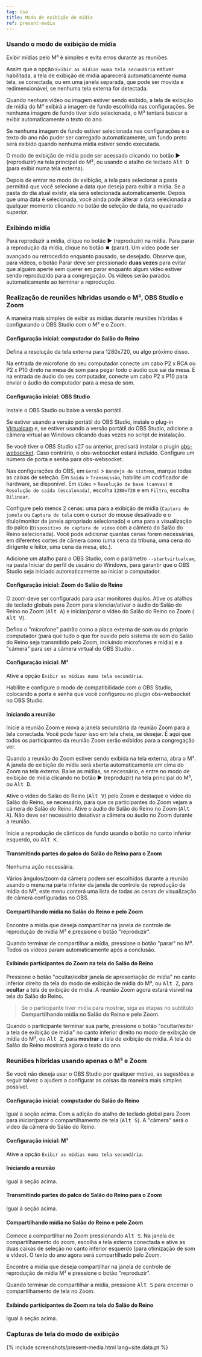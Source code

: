 ```yaml
---
tag: Uso
title: Modo de exibição de mídia
ref: present-media
---
```


### Usando o modo de exibição de mídia

Exibir mídias pelo M³ é simples e evita erros durante as reuniões.

Assim que a opção `Exibir as mídias numa tela secundária` estiver habilitada, a tela de exibição de mídia aparecerá automaticamente numa tela, se conectada, ou em uma janela separada, que pode ser movida e redimensionável, se nenhuma tela externa for detectada.

Quando nenhum vídeo ou imagem estiver sendo exibido, a tela de exibição de mídia do M³ exibirá a imagem de fundo escolhida nas configurações. Se nenhuma imagem de fundo tiver sido selecionada, o M³ tentará buscar e exibir automaticamente o texto do ano.

Se nenhuma imagem de fundo estiver selecionada nas configurações e o texto do ano não puder ser carregado automaticamente, um fundo preto será exibido quando nenhuma mídia estiver sendo executada.

O modo de exibição de mídia pode ser acessado clicando no botão ▶️ (reproduzir) na tela principal do M³, ou usando o atalho de teclado <kbd>Alt D</kbd> (para exibir numa tela externa).

Depois de entrar no modo de exibição, a tela para selecionar a pasta permitirá que você selecione a data que deseja para exibir a mídia. Se a pasta do dia atual existir, ela será selecionada automaticamente. Depois que uma data é selecionada, você ainda pode alterar a data selecionada a qualquer momento clicando no botão de seleção de data, no quadrado superior.

### Exibindo mídia

Para reproduzir a mídia, clique no botão ▶️ (reproduzir) na mídia. Para parar a reprodução da mídia, clique no botão ⏹️ (parar). Um vídeo pode ser avançado ou retrocedido enquanto pausado, se desejado. Observe que, para vídeos, o botão Parar deve ser pressionado **duas vezes** para evitar que alguém aperte sem querer em parar enquanto algum vídeo estiver sendo reproduzido para a congregação. Os vídeos serão parados automaticamente ao terminar a reprodução.

### Realização de reuniões híbridas usando o M³, OBS Studio e Zoom

A maneira mais simples de exibir as mídias durante reuniões híbridas é configurando o OBS Studio com o M³ e o Zoom.

#### Configuração inicial: computador do Salão do Reino

Defina a resolução da tela externa para 1280x720, ou algo próximo disso.

Na entrada de microfone do seu computador conecte um cabo P2 x RCA ou P2 x P10 direto na mesa de som para pegar todo o áudio que sai da mesa. E na entrada de áudio do seu computador, conecte um cabo P2 x P10 para enviar o áudio do computador para a mesa de som.

#### Configuração inicial: OBS Studio

Instale o OBS Studio ou baixe a versão portátil.

Se estiver usando a versão portátil do OBS Studio, instale o plug-in [Virtualcam](https://obsproject.com/forum/resources/obs-virtualcam.949/) e, se estiver usando a versão portátil do OBS Studio, adicione a câmera virtual ao Windows clicando duas vezes no script de instalação.

Se você tiver o OBS Studio v27 ou anterior, precisará instalar o plugin [obs-websocket](https://github.com/obsproject/obs-websocket). Caso contrário, o obs-websocket estará incluído. Configure um número de porta e senha para obs-websocket.

Nas configurações do OBS, em `Geral` &gt; `Bandeja do sistema`, marque todas as caixas de seleção. Em `Saída` &gt; `Transmissão`, habilite um codificador de hardware, se disponível. Em `Vídeo` &gt; `Resolução de base (canvas)` e `Resolução de saída (escalonada)`, escolha `1280x720` e em `Filtro`, escolha `Bilinear`.

Configure pelo menos 2 cenas: uma para a exibição de mídia (`Captura de janela` ou `Captura de tela` com o cursor do mouse desativado e o título/monitor de janela apropriado selecionado) e uma para a visualização do palco (`Dispositivo de captura de vídeo` com a câmera do Salão do Reino selecionada). Você pode adicionar quantas cenas forem necessárias, em diferentes cortes de câmera como (uma cena da tribuna, uma cena do dirigente e leitor, uma cena da mesa, etc.).

Adicione um atalho para o OBS Studio, com o parâmetro `--startvirtualcam`, na pasta Iniciar do perfil de usuário do Windows, para garantir que o OBS Studio seja iniciado automaticamente ao iniciar o computador.

#### Configuração inicial: Zoom do Salão do Reino

O zoom deve ser configurado para usar monitores duplos. Ative os atalhos de teclado globais para Zoom para silenciar/ativar o áudio do Salão do Reino no Zoom (<kbd>Alt A</kbd>) e iniciar/parar o vídeo do Salão do Reino no Zoom ( <kbd>Alt V</kbd>).

Defina o "microfone" padrão como a placa externa de som ou do próprio computador (para que tudo o que for ouvido pelo sistema de som do Salão do Reino seja transmitido pelo Zoom, incluindo microfones e mídia) e a "câmera" para ser a câmera virtual do OBS Studio .

#### Configuração inicial: M³

Ative a opção `Exibir as mídias numa tela secundária`.

Habilite e configure o modo de compatibilidade com o OBS Studio, colocando a porta e senha que você configurou no plugin obs-websocket no OBS Studio.

#### Iniciando a reunião

Inicie a reunião Zoom e mova a janela secundária da reunião Zoom para a tela conectada. Você pode fazer isso em tela cheia, se desejar. É aqui que todos os participantes da reunião Zoom serão exibidos para a congregação ver.

Quando a reunião do Zoom estiver sendo exibida na tela externa, abra o M³. A janela de exibição de mídia será aberta automaticamente em cima do Zoom na tela externa. Baixe as mídias, se necessário, e entre no modo de exibição de mídia clicando no botão ▶️ (reproduzir) na tela principal do M³, ou <kbd>Alt D</kbd>.

Ative o vídeo do Salão do Reino (<kbd>Alt V</kbd>) pelo Zoom e destaque o vídeo do Salão do Reino, se necessário, para que os participantes do Zoom vejam a câmera do Salão do Reino. Ative o áudio do Salão do Reino no Zoom (<kbd>Alt A</kbd>). Não deve ser necessário desativar a câmera ou áudio no Zoom durante a reunião.

Inicie a reprodução de cânticos de fundo usando o botão no canto inferior esquerdo, ou <kbd>Alt K</kbd>.

#### Transmitindo partes do palco do Salão do Reino para o Zoom

Nenhuma ação necessária.

Vários ângulos/zoom da câmera podem ser escolhidos durante a reunião usando o menu na parte inferior da janela de controle de reprodução de mídia do M³; este menu conterá uma lista de todas as cenas de visualização de câmera configuradas no OBS.

#### Compartilhando mídia no Salão do Reino e pelo Zoom

Encontre a mídia que deseja compartilhar na janela de controle de reprodução de mídia M³ e pressione o botão "reproduzir".

Quando terminar de compartilhar a mídia, pressione o botão "parar" no M³. Todos os vídeos param automaticamente após a conclusão.

#### Exibindo participantes do Zoom na tela do Salão do Reino

Pressione o botão "ocultar/exibir janela de apresentação de mídia" no canto inferior direito da tela do modo de exibição de mídia do M³, ou <kbd>Alt Z</kbd>, para **ocultar** a tela de exibição de mídia. A reunião Zoom agora estará visível na tela do Salão do Reino.

> Se o participante tiver mídia para mostrar, siga as etapas no subtítulo **Compartilhando mídia no Salão do Reino e pelo Zoom**.

Quando o participante terminar sua parte, pressione o botão "ocultar/exibir a tela de exibição de mídia" no canto inferior direito no modo de exibição de mídia do M³, ou <kbd>Alt Z</kbd>, para **mostrar** a tela de exibição de mídia. A tela do Salão do Reino mostrará agora o texto do ano.

### Reuniões híbridas usando apenas o M³ e Zoom

Se você não deseja usar o OBS Studio por qualquer motivo, as sugestões a seguir talvez o ajudem a configurar as coisas da maneira mais simples possível.

#### Configuração inicial: computador do Salão do Reino

Igual à seção acima. Com a adição do atalho de teclado global para Zoom para iniciar/parar o compartilhamento de tela (<kbd>Alt S</kbd>). A "câmera" será o video da câmera do Salão do Reino.

#### Configuração inicial: M³

Ative a opção `Exibir as mídias numa tela secundária`.

#### Iniciando a reunião

Igual à seção acima.

#### Transmitindo partes do palco do Salão do Reino para o Zoom

Igual à seção acima.

#### Compartilhando mídia no Salão do Reino e pelo Zoom

Comece a compartilhar no Zoom pressionando <kbd>Alt S</kbd>. Na janela de compartilhamento do zoom, escolha a tela externa conectada e ative as duas caixas de seleção no canto inferior esquerdo (para otimização de som e vídeo). O texto do ano agora será compartilhado pelo Zoom.

Encontre a mídia que deseja compartilhar na janela de controle de reprodução de mídia M³ e pressione o botão "reproduzir".

Quando terminar de compartilhar a mídia, pressione <kbd>Alt S</kbd> para encerrar o compartilhamento de tela no Zoom.

#### Exibindo participantes do Zoom na tela do Salão do Reino

Igual à seção acima.

### Capturas de tela do modo de exibição

{% include screenshots/present-media.html lang=site.data.pt %}
